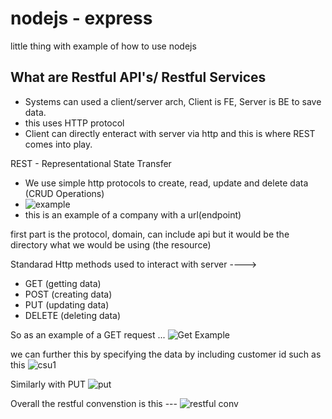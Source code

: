 # nodejs - express

little thing with example of how to use nodejs

## What are Restful API's/ Restful Services
  - Systems can used a client/server arch, Client is FE, Server is BE to save data. 
  - this uses HTTP protocol
  - Client can directly enteract with server via http and this is where REST comes into play.
  
REST - Representational State Transfer
  - We use simple http protocols to create, read, update and delete data (CRUD Operations)
  - ![example](https://user-images.githubusercontent.com/46537188/120080626-bde88580-c06e-11eb-9761-dbfd232d1bb0.png)
  - this is an example of a company with a url(endpoint)

first part is the protocol, domain, can include api but it would be the directory what we would be using (the resource)

Standarad Http methods used to interact with server ----> 
  - GET (getting data)
  - POST (creating data)
  - PUT (updating data)
  - DELETE (deleting data)
 
So as an example of a GET request ... ![Get Example](https://user-images.githubusercontent.com/46537188/120080764-3f401800-c06f-11eb-9d9e-d74a7d5c3142.png)

we can further this by specifying the data by including customer id such as this ![csu1](https://user-images.githubusercontent.com/46537188/120080818-64348b00-c06f-11eb-88c7-33ff899f9713.png)

Similarly with PUT ![put](https://user-images.githubusercontent.com/46537188/120080856-83cbb380-c06f-11eb-81b8-038a9e526037.png)

Overall the restful convenstion is this --- ![restful conv](https://user-images.githubusercontent.com/46537188/120080903-ad84da80-c06f-11eb-950e-8677019f9ad9.png)






 


